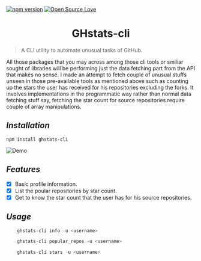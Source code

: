 [![npm version](https://badge.fury.io/js/ghstats-cli.svg)](https://badge.fury.io/js/ghstats-cli) [![Open Source Love](https://badges.frapsoft.com/os/v1/open-source.png?v=103)](https://github.com/ellerbrock/open-source-badges/) 

<h1 align="center"> GHstats-cli </h1>

> A CLI utility to automate unusual tasks of GitHub.

All those packages that you may across among those cli tools or smiliar sought of libraries will be performing just the data fetching part from the API that makes no sense. I made an attempt to fetch couple of unusual stuffs unseen in those pre-available tools as mentioned above such as counting up the stars the user has received for his repositories excluding the forks. It involves implementations in the programmatic way rather than normal data fetching stuff say, fetching the star count for source repositories require couple of array manipulations. 

## *Installation*

`npm install ghstats-cli`

![Demo](https://github.com/jamesgeorge007/ghstats-cli/blob/master/assets/screencast.gif)

## *Features*

- [x] Basic profile information.
- [x] List the poular repositories by star count.
- [x] Get to know the star count that the user has for his source repositories.

## *Usage*

```js
	ghstats-cli info -u <username>

	ghstats-cli popular_repos -u <username>

	ghstats-cli stars -u <username>
```
